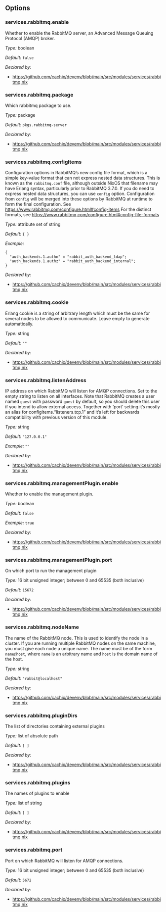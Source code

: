 [comment]: # (Do not edit this file as it is autogenerated. Go to docs/individual-docs if you want to make edits.)
[comment]: # (Please add your documentation above this line)

## Options

### services\.rabbitmq\.enable



Whether to enable the RabbitMQ server, an Advanced Message
Queuing Protocol (AMQP) broker\.



*Type:*
boolean



*Default:*
` false `

*Declared by:*
 - [https://github\.com/cachix/devenv/blob/main/src/modules/services/rabbitmq\.nix](https://github.com/cachix/devenv/blob/main/src/modules/services/rabbitmq.nix)



### services\.rabbitmq\.package



Which rabbitmq package to use\.



*Type:*
package



*Default:*
` pkgs.rabbitmq-server `

*Declared by:*
 - [https://github\.com/cachix/devenv/blob/main/src/modules/services/rabbitmq\.nix](https://github.com/cachix/devenv/blob/main/src/modules/services/rabbitmq.nix)



### services\.rabbitmq\.configItems

Configuration options in RabbitMQ’s new config file format,
which is a simple key-value format that can not express nested
data structures\. This is known as the ` rabbitmq.conf ` file,
although outside NixOS that filename may have Erlang syntax, particularly
prior to RabbitMQ 3\.7\.0\.
If you do need to express nested data structures, you can use
` config ` option\. Configuration from ` config `
will be merged into these options by RabbitMQ at runtime to
form the final configuration\.
See [https://www\.rabbitmq\.com/configure\.html\#config-items](https://www\.rabbitmq\.com/configure\.html\#config-items)
For the distinct formats, see [https://www\.rabbitmq\.com/configure\.html\#config-file-formats](https://www\.rabbitmq\.com/configure\.html\#config-file-formats)



*Type:*
attribute set of string



*Default:*
` { } `



*Example:*

```
{
  "auth_backends.1.authn" = "rabbit_auth_backend_ldap";
  "auth_backends.1.authz" = "rabbit_auth_backend_internal";
}

```

*Declared by:*
 - [https://github\.com/cachix/devenv/blob/main/src/modules/services/rabbitmq\.nix](https://github.com/cachix/devenv/blob/main/src/modules/services/rabbitmq.nix)



### services\.rabbitmq\.cookie



Erlang cookie is a string of arbitrary length which must
be the same for several nodes to be allowed to communicate\.
Leave empty to generate automatically\.



*Type:*
string



*Default:*
` "" `

*Declared by:*
 - [https://github\.com/cachix/devenv/blob/main/src/modules/services/rabbitmq\.nix](https://github.com/cachix/devenv/blob/main/src/modules/services/rabbitmq.nix)



### services\.rabbitmq\.listenAddress



IP address on which RabbitMQ will listen for AMQP
connections\.  Set to the empty string to listen on all
interfaces\.  Note that RabbitMQ creates a user named
` guest ` with password
` guest ` by default, so you should delete
this user if you intend to allow external access\.
Together with ‘port’ setting it’s mostly an alias for
configItems\.“listeners\.tcp\.1” and it’s left for backwards
compatibility with previous version of this module\.



*Type:*
string



*Default:*
` "127.0.0.1" `



*Example:*
` "" `

*Declared by:*
 - [https://github\.com/cachix/devenv/blob/main/src/modules/services/rabbitmq\.nix](https://github.com/cachix/devenv/blob/main/src/modules/services/rabbitmq.nix)



### services\.rabbitmq\.managementPlugin\.enable



Whether to enable the management plugin\.



*Type:*
boolean



*Default:*
` false `



*Example:*
` true `

*Declared by:*
 - [https://github\.com/cachix/devenv/blob/main/src/modules/services/rabbitmq\.nix](https://github.com/cachix/devenv/blob/main/src/modules/services/rabbitmq.nix)



### services\.rabbitmq\.managementPlugin\.port



On which port to run the management plugin



*Type:*
16 bit unsigned integer; between 0 and 65535 (both inclusive)



*Default:*
` 15672 `

*Declared by:*
 - [https://github\.com/cachix/devenv/blob/main/src/modules/services/rabbitmq\.nix](https://github.com/cachix/devenv/blob/main/src/modules/services/rabbitmq.nix)



### services\.rabbitmq\.nodeName



The name of the RabbitMQ node\.  This is used to identify
the node in a cluster\.  If you are running multiple
RabbitMQ nodes on the same machine, you must give each
node a unique name\.  The name must be of the form
` name@host `, where ` name ` is an arbitrary name and
` host ` is the domain name of the host\.



*Type:*
string



*Default:*
` "rabbit@localhost" `

*Declared by:*
 - [https://github\.com/cachix/devenv/blob/main/src/modules/services/rabbitmq\.nix](https://github.com/cachix/devenv/blob/main/src/modules/services/rabbitmq.nix)



### services\.rabbitmq\.pluginDirs



The list of directories containing external plugins



*Type:*
list of absolute path



*Default:*
` [ ] `

*Declared by:*
 - [https://github\.com/cachix/devenv/blob/main/src/modules/services/rabbitmq\.nix](https://github.com/cachix/devenv/blob/main/src/modules/services/rabbitmq.nix)



### services\.rabbitmq\.plugins



The names of plugins to enable



*Type:*
list of string



*Default:*
` [ ] `

*Declared by:*
 - [https://github\.com/cachix/devenv/blob/main/src/modules/services/rabbitmq\.nix](https://github.com/cachix/devenv/blob/main/src/modules/services/rabbitmq.nix)



### services\.rabbitmq\.port



Port on which RabbitMQ will listen for AMQP connections\.



*Type:*
16 bit unsigned integer; between 0 and 65535 (both inclusive)



*Default:*
` 5672 `

*Declared by:*
 - [https://github\.com/cachix/devenv/blob/main/src/modules/services/rabbitmq\.nix](https://github.com/cachix/devenv/blob/main/src/modules/services/rabbitmq.nix)

